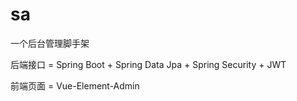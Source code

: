 # sa

一个后台管理脚手架

后端接口 = Spring Boot + Spring Data Jpa + Spring Security +  JWT

前端页面 = Vue-Element-Admin
